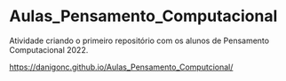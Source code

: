 # Aulas_Pensamento_Computacional
Atividade criando o primeiro repositório com os alunos de Pensamento Computacional 2022.

https://danigonc.github.io/Aulas_Pensamento_Computcional/
